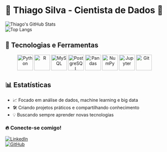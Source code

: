 # 🧠 Thiago Silva - Cientista de Dados 🚀  

![Thiago's GitHub Stats](https://github-readme-stats.vercel.app/api?username=thiagosilva&show_icons=true&theme=radical)  
![Top Langs](https://github-readme-stats.vercel.app/api/top-langs/?username=thiagosilva&layout=compact&theme=radical)

## 🚀 Tecnologias e Ferramentas  

<div align="center">
  <img src="https://cdn.jsdelivr.net/gh/devicons/devicon/icons/python/python-original.svg" height="50" width="50" alt="Python" />
  <img src="https://cdn.jsdelivr.net/gh/devicons/devicon/icons/r/r-original.svg" height="50" width="50" alt="R" />
  <img src="https://cdn.jsdelivr.net/gh/devicons/devicon/icons/mysql/mysql-original.svg" height="50" width="50" alt="MySQL" />
  <img src="https://cdn.jsdelivr.net/gh/devicons/devicon/icons/postgresql/postgresql-original.svg" height="50" width="50" alt="PostgreSQL" />
  <img src="https://cdn.jsdelivr.net/gh/devicons/devicon/icons/pandas/pandas-original.svg" height="50" width="50" alt="Pandas" />
  <img src="https://cdn.jsdelivr.net/gh/devicons/devicon/icons/numpy/numpy-original.svg" height="50" width="50" alt="NumPy" />
  <img src="https://cdn.jsdelivr.net/gh/devicons/devicon/icons/jupyter/jupyter-original.svg" height="50" width="50" alt="Jupyter" />
  <img src="https://cdn.jsdelivr.net/gh/devicons/devicon/icons/git/git-original.svg" height="50" width="50" alt="Git" />
</div>

## 📊 Estatísticas  
- 📈 Focado em análise de dados, machine learning e big data  
- 🛠 Criando projetos práticos e compartilhando conhecimento  
- 💡 Buscando sempre aprender novas tecnologias  

### 🔥 Conecte-se comigo!  
[![LinkedIn](https://img.shields.io/badge/LinkedIn-blue?style=for-the-badge&logo=linkedin)](https://www.linkedin.com/in/thiagosilva)  
[![GitHub](https://img.shields.io/badge/GitHub-%2312100E.svg?style=for-the-badge&logo=github)](https://github.com/thiagosilva)  
